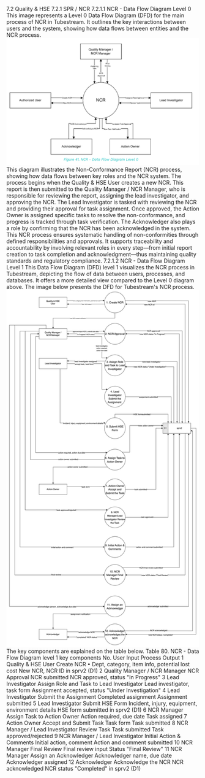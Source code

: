7.2 Quality & HSE
7.2.1 SPR / NCR
7.2.1.1 NCR - Data Flow Diagram Level 0
This image represents a Level 0 Data Flow Diagram (DFD) for the main process of NCR in Tubestream. It outlines the key interactions between users and the system, showing how data flows between entities and the NCR process.
![NCR - Data Flow Diagram Level 0](NCR-Level-0.png)
This diagram illustrates the Non-Conformance Report (NCR) process, showing how data flows between key roles and the NCR system. The process begins when the Quality & HSE User creates a new NCR. This report is then submitted to the Quality Manager / NCR Manager, who is responsible for reviewing the report, assigning the lead investigator, and approving the NCR.
The Lead Investigator is tasked with reviewing the NCR and providing their approval for task assignment. Once approved, the Action Owner is assigned specific tasks to resolve the non-conformance, and progress is tracked through task verification.
The Acknowledger also plays a role by confirming that the NCR has been acknowledged in the system.
This NCR process ensures systematic handling of non-conformities through defined responsibilities and approvals. It supports traceability and accountability by involving relevant roles in every step—from initial report creation to task completion and acknowledgment—thus maintaining quality standards and regulatory compliance.
7.2.1.2 NCR - Data Flow Diagram Level 1
This Data Flow Diagram (DFD) level 1 visualizes the NCR process in Tubestream, depicting the flow of data between users, processes, and databases. It offers a more detailed view compared to the Level 0 diagram above. The image below presents the DFD for Tubestream's NCR process.
![NCR - Data Flow Diagram Level 1](NCR-Level-1.png)
The key components are explained on the table below.
Table 80. NCR - Data Flow Diagram level 1 key components No. User Input Process Output
1
Quality & HSE User
Create NCR
•
Dept, category, item info, potential lost cost
New NCR, NCR ID in sprv2 (D1)
2
Quality Manager / NCR Manager
NCR Approval
NCR submitted
NCR approved, status "In Progress"
3
Lead Investigator
Assign Role and Task to Lead Investigator
Lead investigator, task form
Assignment accepted, status "Under Investigation"
4
Lead Investigator
Submit the Assignment
Completed assignment
Assignment submitted
5
Lead Investigator
Submit HSE Form
Incident, injury, equipment, environment details
HSE form submitted in sprv2 (D1)
6
NCR Manager
Assign Task to Action Owner
Action required, due date
Task assigned
7
Action Owner
Accept and Submit Task
Task form
Task submitted
8
NCR Manager / Lead Investigator
Review Task
Task submitted
Task approved/rejected
9
NCR Manager / Lead Investigator
Initial Action & Comments
Initial action, comment
Action and comment submitted
10
NCR Manager
Final Review
Final review input
Status "Final Review"
11
NCR Manager
Assign an Acknowledger
Acknowledger name, due date
Acknowledger assigned
12
Acknowledger
Acknowledge the NCR
NCR acknowledged
NCR status "Completed" in sprv2 (D1)
